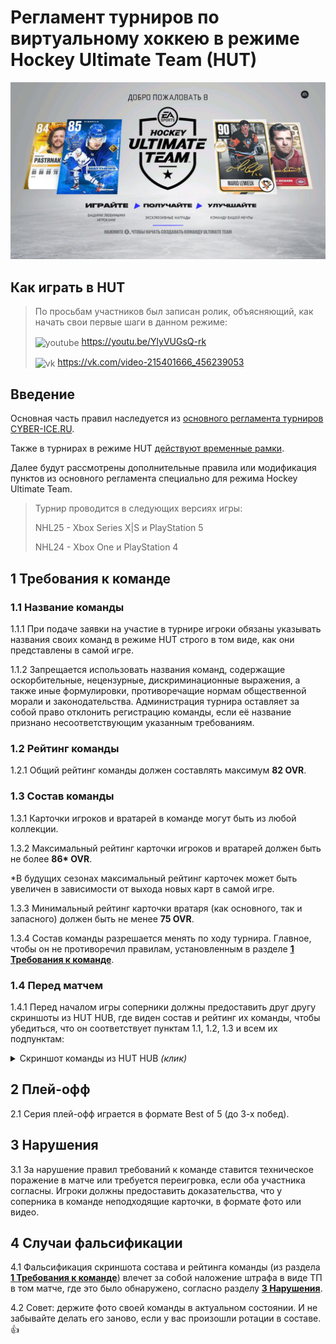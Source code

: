 # Регламент турниров по виртуальному хоккею в режиме Hockey Ultimate Team (HUT)

![hut](hut.jpg)

## Как играть в HUT

> По просьбам участников был записан ролик, объясняющий, как начать свои первые шаги в данном режиме:
>
> <img src="https://www.svgrepo.com/show/448261/youtube.svg" alt="youtube" width=14/ align=center> https://youtu.be/YlyVUGsQ-rk
>
> <img src="https://www.svgrepo.com/show/303449/vk-1-logo.svg" alt="vk" width=14/ align=center> https://vk.com/video-215401666_456239053

## Введение

Основная часть правил наследуется из [основного регламента турниров CYBER-ICE.RU](/nhl/nhl.md).

Также в турнирах в режиме HUT [действуют временные рамки](/timeLimit/timeLimit.md).

Далее будут рассмотрены дополнительные правила или модификация пунктов из основного регламента специально для режима Hockey Ultimate Team.

> Турнир проводится в следующих версиях игры:
> 
> NHL25 - Xbox Series X|S и PlayStation 5
> 
> NHL24 - Xbox One и PlayStation 4

## 1 Требования к команде

### 1.1 Название команды

1.1.1 При подаче заявки на участие в турнире игроки обязаны указывать названия своих команд в режиме HUT строго в том виде, как они представлены в самой игре.

1.1.2 Запрещается использовать названия команд, содержащие оскорбительные, нецензурные, дискриминационные выражения, а также иные формулировки, противоречащие нормам общественной морали и законодательства. Администрация турнира оставляет за собой право отклонить регистрацию команды, если её название признано несоответствующим указанным требованиям.

### 1.2 Рейтинг команды

1.2.1 Общий рейтинг команды должен составлять максимум **82 OVR**. 

### 1.3 Состав команды

1.3.1 Карточки игроков и вратарей в команде могут быть из любой коллекции.

1.3.2 Максимальный рейтинг карточки игроков и вратарей должен быть не более **86\* OVR**.

\*В будущих сезонах максимальный рейтинг карточек может быть увеличен в зависимости от выхода новых карт в самой игре.

1.3.3 Минимальный рейтинг карточки вратаря (как основного, так и запасного) должен быть не менее **75 OVR**.

1.3.4 Состав команды разрешается менять по ходу турнира. Главное, чтобы он не противоречил правилам, установленным в разделе [**1 Требования к команде**](#1-требования-к-команде).

### 1.4 Перед матчем

1.4.1 Перед началом игры соперники должны предоставить друг другу скриншоты из HUT HUB, где виден состав и рейтинг их команды, чтобы убедиться, что он соответствует пунктам 1.1, 1.2, 1.3 и всем их подпунктам:

<details>
<summary style="cursor: pointer">
Скриншот команды из HUT HUB <i>(клик)</i>
</summary>

![ovr](ovr.jpg)
</details>

## 2 Плей-офф

2.1 Серия плей-офф играется в формате Best of 5 (до 3-х побед).

## 3 Нарушения

3.1 За нарушение правил требований к команде ставится техническое поражение в матче или требуется переигровка, если оба участника согласны. Игроки должны предоставить доказательства, что у соперника в команде неподходящие карточки, в формате фото или видео.

## 4 Случаи фальсификации

4.1 Фальсификация скриншота состава и рейтинга команды (из раздела [**1 Требования к команде**](#1-требования-к-команде)) влечет за собой наложение штрафа в виде ТП в том матче, где это было обнаружено, согласно разделу [**3 Нарушения**](#3-нарушения).

4.2 Совет: держите фото своей команды в актуальном состоянии. И не забывайте делать его заново, если у вас произошли ротации в составе. 👍